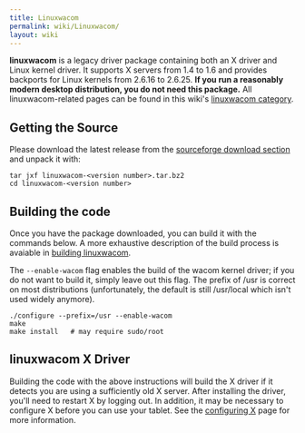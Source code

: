 ```yaml
---
title: Linuxwacom
permalink: wiki/Linuxwacom/
layout: wiki
---
```


**linuxwacom** is a legacy driver package containing both an X driver
and Linux kernel driver. It supports X servers from 1.4 to 1.6 and
provides backports for Linux kernels from 2.6.16 to 2.6.25. **If you run
a reasonably modern desktop distribution, you do not need this
package.** All linuxwacom-related pages can be found in this wiki's
[linuxwacom category](/wiki/Category%3ALinuxwacom "wikilink").

Getting the Source
------------------

Please download the latest release from the [sourceforge download
section](https://sourceforge.net/projects/linuxwacom/files/linuxwacom/)
and unpack it with:

    tar jxf linuxwacom-<version number>.tar.bz2
    cd linuxwacom-<version number>

Building the code
-----------------

Once you have the package downloaded, you can build it with the commands
below. A more exhaustive description of the build process is avaiable in
[building linuxwacom](building_linuxwacom "wikilink").

The `--enable-wacom` flag enables the build of the wacom kernel driver;
if you do not want to build it, simply leave out this flag. The prefix
of /usr is correct on most distributions (unfortunately, the default is
still /usr/local which isn't used widely anymore).

    ./configure --prefix=/usr --enable-wacom
    make
    make install   # may require sudo/root

linuxwacom X Driver
-------------------

Building the code with the above instructions will build the X driver if
it detects you are using a sufficiently old X server. After installing
the driver, you'll need to restart X by logging out. In addition, it may
be necessary to configure X before you can use your tablet. See the
[configuring X](configuring_X "wikilink") page for more information.
